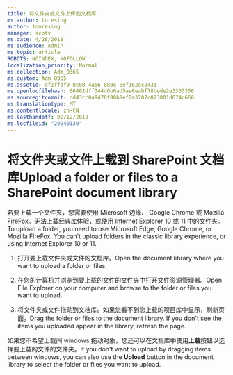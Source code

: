 ```yaml
---
title: 将文件夹或文件上传到文档库
ms.author: toresing
author: tomresing
manager: scotv
ms.date: 4/26/2018
ms.audience: Admin
ms.topic: article
ROBOTS: NOINDEX, NOFOLLOW
localization_priority: Normal
ms.collection: Adm_O365
ms.custom: Adm_O365
ms.assetid: df1ffdf0-8e08-4a56-880e-8ef162ec8431
ms.openlocfilehash: 66462dff344d0b6ad5ae6eabf78bede2e3335356
ms.sourcegitcommit: dd43cc0a9470f98b8ef2a3787c823801d674c666
ms.translationtype: MT
ms.contentlocale: zh-CN
ms.lasthandoff: 02/12/2019
ms.locfileid: "29940130"
---
```

# <a name="upload-a-folder-or-files-to-a-sharepoint-document-library"></a><span data-ttu-id="2c2b7-102">将文件夹或文件上载到 SharePoint 文档库</span><span class="sxs-lookup"><span data-stu-id="2c2b7-102">Upload a folder or files to a SharePoint document library</span></span>

<span data-ttu-id="2c2b7-p101">若要上载一个文件夹，您需要使用 Microsoft 边缘、 Google Chrome 或 Mozilla FireFox。无法上载经典库体验，或使用 Internet Explorer 10 或 11 中的文件夹。</span><span class="sxs-lookup"><span data-stu-id="2c2b7-p101">To upload a folder, you need to use Microsoft Edge, Google Chrome, or Mozilla FireFox. You can't upload folders in the classic library experience, or using Internet Explorer 10 or 11.</span></span>
  
1. <span data-ttu-id="2c2b7-105">打开要上载文件夹或文件的文档库。</span><span class="sxs-lookup"><span data-stu-id="2c2b7-105">Open the document library where you want to upload a folder or files.</span></span>
    
2. <span data-ttu-id="2c2b7-106">在您的计算机并浏览到要上载的文件的文件夹中打开文件资源管理器。</span><span class="sxs-lookup"><span data-stu-id="2c2b7-106">Open File Explorer on your computer and browse to the folder or files you want to upload.</span></span>
    
3. <span data-ttu-id="2c2b7-p102">将文件夹或文件拖动到文档库。如果您看不到您上载的项目库中显示，刷新页面。</span><span class="sxs-lookup"><span data-stu-id="2c2b7-p102">Drag the folder or files to the document library. If you don't see the items you uploaded appear in the library, refresh the page.</span></span> 
    
<span data-ttu-id="2c2b7-109">如果您不希望上载间 windows 拖动对象，您还可以在文档库中使用**上载**按钮以选择要上载的文件的文件夹。</span><span class="sxs-lookup"><span data-stu-id="2c2b7-109">If you don't want to upload by dragging items between windows, you can also use the **Upload** button in the document library to select the folder or files you want to upload.</span></span> 
  

